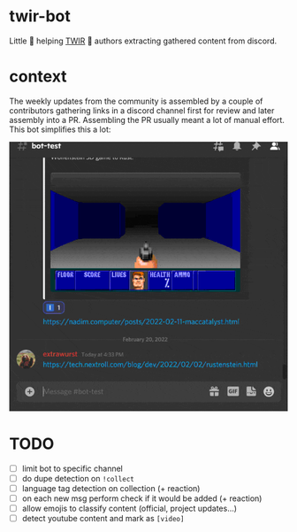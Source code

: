 # twir-bot
Little 🤖 helping [TWIR](https://github.com/rust-lang/this-week-in-rust) 🦀 authors extracting gathered content from discord.

# context
The weekly updates from the community is assembled by a couple of contributors gathering links in a discord channel first for review and later assembly into a PR. Assembling the PR usually meant a lot of manual effort. This bot simplifies this a lot:

![demo](demo.gif)

# TODO
* [ ] limit bot to specific channel
* [ ] do dupe detection on `!collect`
* [ ] language tag detection on collection (+ reaction)
* [ ] on each new msg perform check if it would be added (+ reaction)
* [ ] allow emojis to classify content (official, project updates...)
* [ ] detect youtube content and mark as `[video]`